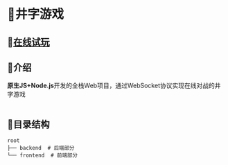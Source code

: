 # 🔳井字游戏

## 🍻[在线试玩](http://aring.cc/tic-tac-toe)

## 📖介绍
**原生JS+Node.js**开发的全栈Web项目，通过WebSocket协议实现在线对战的井字游戏

<img src="https://source.aring.cc/assets/project/tic-tac-toe/demo.gif" alt="" />

## 📃目录结构
```
root
├── backend  # 后端部分
└── frontend  # 前端部分
```
